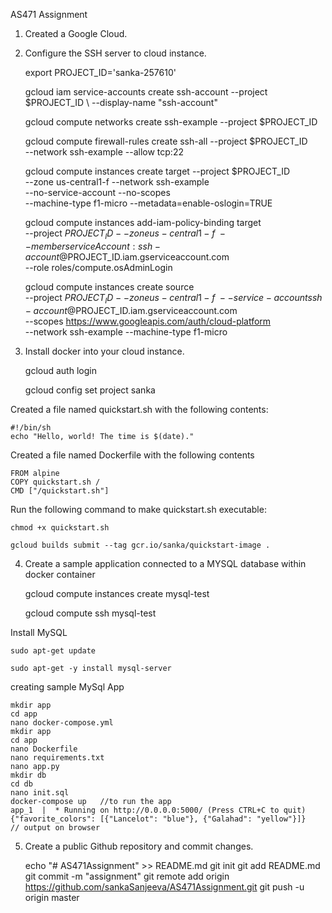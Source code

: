 AS471 Assignment

1) Created a Google Cloud.


2) Configure the SSH server to cloud instance.

	export PROJECT_ID='sanka-257610'

	gcloud iam service-accounts create ssh-account --project $PROJECT_ID \ --display-name "ssh-account"

	gcloud compute networks create ssh-example --project $PROJECT_ID

	gcloud compute firewall-rules create ssh-all --project $PROJECT_ID \
   		--network ssh-example --allow tcp:22

	gcloud compute instances create target --project $PROJECT_ID \
   		--zone us-central1-f --network ssh-example \
   		--no-service-account --no-scopes \
   		--machine-type f1-micro --metadata=enable-oslogin=TRUE

	gcloud compute instances add-iam-policy-binding target \
   		--project $PROJECT_ID --zone us-central1-f \
   		--member serviceAccount:ssh-account@$PROJECT_ID.iam.gserviceaccount.com \
   		--role roles/compute.osAdminLogin

	gcloud compute instances create source \
   		--project $PROJECT_ID --zone us-central1-f \
   		--service-account ssh-account@$PROJECT_ID.iam.gserviceaccount.com  \
   		--scopes https://www.googleapis.com/auth/cloud-platform \
   		--network ssh-example --machine-type f1-micro


3) Install docker into your cloud instance.

	gcloud auth login

	gcloud config set project sanka

Created a file named quickstart.sh with the following contents:

	#!/bin/sh
	echo "Hello, world! The time is $(date)."

Created a file named Dockerfile with the following contents

	FROM alpine
	COPY quickstart.sh /
	CMD ["/quickstart.sh"]

Run the following command to make quickstart.sh executable:

	chmod +x quickstart.sh

	gcloud builds submit --tag gcr.io/sanka/quickstart-image .


4) Create a sample application connected to a MYSQL database within docker container
	
	gcloud compute instances create mysql-test

	gcloud compute ssh mysql-test

Install MySQL

	sudo apt-get update

	sudo apt-get -y install mysql-server


creating sample MySql App
	
	mkdir app
	cd app
	nano docker-compose.yml
	mkdir app
	cd app
	nano Dockerfile
	nano requirements.txt
	nano app.py
	mkdir db
	cd db
	nano init.sql
	docker-compose up   //to run the app
	app_1  |  * Running on http://0.0.0.0:5000/ (Press CTRL+C to quit)
	{"favorite_colors": [{"Lancelot": "blue"}, {"Galahad": "yellow"}]}      // output on browser
	

5) Create a public Github repository and commit changes.

	echo "# AS471Assignment" >> README.md
	git init
	git add README.md
	git commit -m "assignment"
	git remote add origin https://github.com/sankaSanjeeva/AS471Assignment.git
	git push -u origin master

